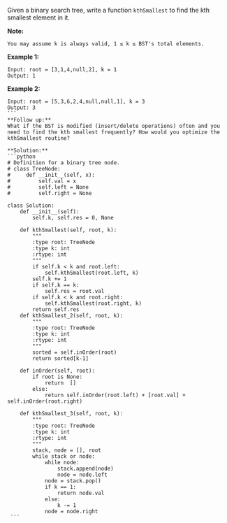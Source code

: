 Given a binary search tree, write a function `kthSmallest` to find the kth smallest element in it.

**Note:** 
```
You may assume k is always valid, 1 ≤ k ≤ BST's total elements.
```
**Example 1:**
```
Input: root = [3,1,4,null,2], k = 1
Output: 1
```
**Example 2:**
````
Input: root = [5,3,6,2,4,null,null,1], k = 3
Output: 3
```
**Follow up:**
What if the BST is modified (insert/delete operations) often and you need to find the kth smallest frequently? How would you optimize the kthSmallest routine?

**Solution:**
```python
# Definition for a binary tree node.
# class TreeNode:
#     def __init__(self, x):
#         self.val = x
#         self.left = None
#         self.right = None

class Solution:
    def __init__(self):
        self.k, self.res = 0, None
        
    def kthSmallest(self, root, k):
        """
        :type root: TreeNode
        :type k: int
        :rtype: int
        """
        if self.k < k and root.left:
            self.kthSmallest(root.left, k)
        self.k += 1
        if self.k == k:
            self.res = root.val
        if self.k < k and root.right:
            self.kthSmallest(root.right, k)
        return self.res
    def kthSmallest_2(self, root, k):
        """
        :type root: TreeNode
        :type k: int
        :rtype: int
        """
        sorted = self.inOrder(root)
        return sorted[k-1]
        
    def inOrder(self, root):
        if root is None:
            return  []
        else:
            return self.inOrder(root.left) + [root.val] + self.inOrder(root.right)
            
    def kthSmallest_3(self, root, k):
        """
        :type root: TreeNode
        :type k: int
        :rtype: int
        """
        stack, node = [], root
        while stack or node:
            while node:
                stack.append(node)
                node = node.left
            node = stack.pop()
            if k == 1:
                return node.val
            else:
                k -= 1
            node = node.right
 ```
